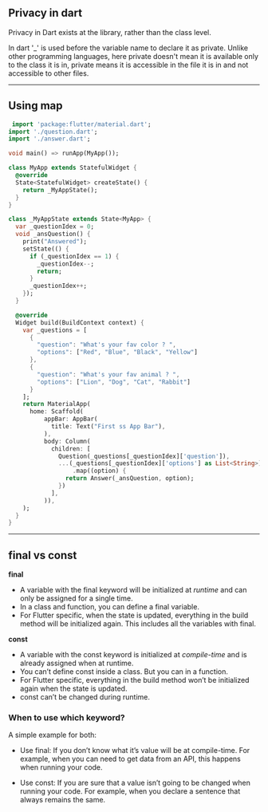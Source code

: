 ## Privacy in dart

Privacy in Dart exists at the library, rather than the class level.

In dart '\_' is used before the variable name to declare it as private. Unlike other programming languages, here private doesn't mean it is available only to the class it is in, private means it is accessible in the file it is in and not accessible to other files.

---

## Using map

```dart
 import 'package:flutter/material.dart';
import './question.dart';
import './answer.dart';

void main() => runApp(MyApp());

class MyApp extends StatefulWidget {
  @override
  State<StatefulWidget> createState() {
    return _MyAppState();
  }
}

class _MyAppState extends State<MyApp> {
  var _questionIdex = 0;
  void _ansQuestion() {
    print("Answered");
    setState(() {
      if (_questionIdex == 1) {
        _questionIdex--;
        return;
      }
      _questionIdex++;
    });
  }

  @override
  Widget build(BuildContext context) {
    var _questions = [
      {
        "question": "What's your fav color ? ",
        "options": ["Red", "Blue", "Black", "Yellow"]
      },
      {
        "question": "What's your fav animal ? ",
        "options": ["Lion", "Dog", "Cat", "Rabbit"]
      }
    ];
    return MaterialApp(
      home: Scaffold(
          appBar: AppBar(
            title: Text("First ss App Bar"),
          ),
          body: Column(
            children: [
              Question(_questions[_questionIdex]['question']),
              ...(_questions[_questionIdex]['options'] as List<String>)
                  .map((option) {
                return Answer(_ansQuestion, option);
              })
            ],
          )),
    );
  }
}

```

---

## final vs const

**final**

- A variable with the final keyword will be initialized at _runtime_ and can only be assigned for a single time.
- In a class and function, you can define a final variable.
- For Flutter specific, when the state is updated, everything in the build method will be initialized again. This includes all the variables with final.

**const**

- A variable with the const keyword is initialized at _compile-time_ and is already assigned when at runtime.
- You can’t define const inside a class. But you can in a function.
- For Flutter specific, everything in the build method won’t be initialized again when the state is updated.
- const can’t be changed during runtime.

### When to use which keyword?

A simple example for both:

- Use final: If you don’t know what it’s value will be at compile-time. For example, when you can need to get data from an API, this happens when running your code.

- Use const: If you are sure that a value isn’t going to be changed when running your code. For example, when you declare a sentence that always remains the same.
